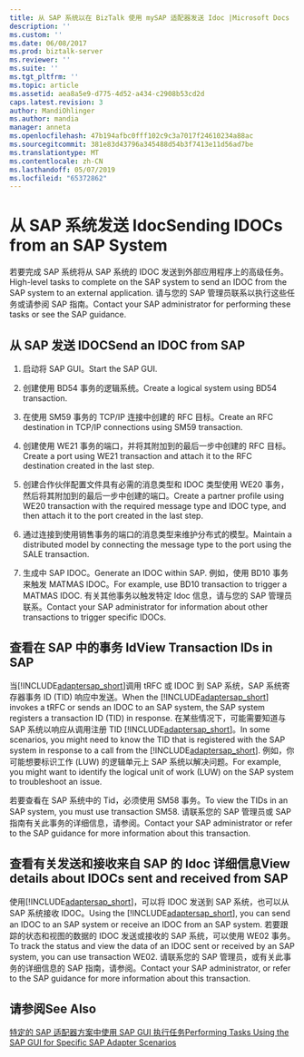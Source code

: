```yaml
---
title: 从 SAP 系统以在 BizTalk 使用 mySAP 适配器发送 Idoc |Microsoft Docs
description: ''
ms.custom: ''
ms.date: 06/08/2017
ms.prod: biztalk-server
ms.reviewer: ''
ms.suite: ''
ms.tgt_pltfrm: ''
ms.topic: article
ms.assetid: aea8a5e9-d775-4d52-a434-c2908b53cd2d
caps.latest.revision: 3
author: MandiOhlinger
ms.author: mandia
manager: anneta
ms.openlocfilehash: 47b194afbc0fff102c9c3a7017f24610234a88ac
ms.sourcegitcommit: 381e83d43796a345488d54b3f7413e11d56ad7be
ms.translationtype: MT
ms.contentlocale: zh-CN
ms.lasthandoff: 05/07/2019
ms.locfileid: "65372862"
---
```

# <a name="sending-idocs-from-an-sap-system"></a><span data-ttu-id="9dff9-102">从 SAP 系统发送 Idoc</span><span class="sxs-lookup"><span data-stu-id="9dff9-102">Sending IDOCs from an SAP System</span></span>
<span data-ttu-id="9dff9-103">若要完成 SAP 系统将从 SAP 系统的 IDOC 发送到外部应用程序上的高级任务。</span><span class="sxs-lookup"><span data-stu-id="9dff9-103">High-level tasks to complete on the SAP system to send an IDOC from the SAP system to an external application.</span></span> <span data-ttu-id="9dff9-104">请与您的 SAP 管理员联系以执行这些任务或请参阅 SAP 指南。</span><span class="sxs-lookup"><span data-stu-id="9dff9-104">Contact your SAP administrator for performing these tasks or see the SAP guidance.</span></span>  
  
## <a name="send-an-idoc-from-sap"></a><span data-ttu-id="9dff9-105">从 SAP 发送 IDOC</span><span class="sxs-lookup"><span data-stu-id="9dff9-105">Send an IDOC from SAP</span></span>  
  
1.  <span data-ttu-id="9dff9-106">启动将 SAP GUI。</span><span class="sxs-lookup"><span data-stu-id="9dff9-106">Start the SAP GUI.</span></span>  
  
2.  <span data-ttu-id="9dff9-107">创建使用 BD54 事务的逻辑系统。</span><span class="sxs-lookup"><span data-stu-id="9dff9-107">Create a logical system using BD54 transaction.</span></span>  
  
3.  <span data-ttu-id="9dff9-108">在使用 SM59 事务的 TCP/IP 连接中创建的 RFC 目标。</span><span class="sxs-lookup"><span data-stu-id="9dff9-108">Create an RFC destination in TCP/IP connections using SM59 transaction.</span></span>  
  
4.  <span data-ttu-id="9dff9-109">创建使用 WE21 事务的端口，并将其附加到的最后一步中创建的 RFC 目标。</span><span class="sxs-lookup"><span data-stu-id="9dff9-109">Create a port using WE21 transaction and attach it to the RFC destination created in the last step.</span></span>  
  
5.  <span data-ttu-id="9dff9-110">创建合作伙伴配置文件具有必需的消息类型和 IDOC 类型使用 WE20 事务，然后将其附加到的最后一步中创建的端口。</span><span class="sxs-lookup"><span data-stu-id="9dff9-110">Create a partner profile using WE20 transaction with the required message type and IDOC type, and then attach it to the port created in the last step.</span></span>  
  
6.  <span data-ttu-id="9dff9-111">通过连接到使用销售事务的端口的消息类型来维护分布式的模型。</span><span class="sxs-lookup"><span data-stu-id="9dff9-111">Maintain a distributed model by connecting the message type to the port using the SALE transaction.</span></span>  
  
7.  <span data-ttu-id="9dff9-112">生成中 SAP IDOC。</span><span class="sxs-lookup"><span data-stu-id="9dff9-112">Generate an IDOC within SAP.</span></span> <span data-ttu-id="9dff9-113">例如，使用 BD10 事务来触发 MATMAS IDOC。</span><span class="sxs-lookup"><span data-stu-id="9dff9-113">For example, use BD10 transaction to trigger a MATMAS IDOC.</span></span> <span data-ttu-id="9dff9-114">有关其他事务以触发特定 Idoc 信息，请与您的 SAP 管理员联系。</span><span class="sxs-lookup"><span data-stu-id="9dff9-114">Contact your SAP administrator for information about other transactions to trigger specific IDOCs.</span></span>  

## <a name="view-transaction-ids-in-sap"></a><span data-ttu-id="9dff9-115">查看在 SAP 中的事务 Id</span><span class="sxs-lookup"><span data-stu-id="9dff9-115">View Transaction IDs in SAP</span></span>
<span data-ttu-id="9dff9-116">当[!INCLUDE[adaptersap_short](../../includes/adaptersap-short-md.md)]调用 tRFC 或 IDOC 到 SAP 系统，SAP 系统寄存器事务 ID (TID) 响应中发送。</span><span class="sxs-lookup"><span data-stu-id="9dff9-116">When the [!INCLUDE[adaptersap_short](../../includes/adaptersap-short-md.md)] invokes a tRFC or sends an IDOC to an SAP system, the SAP system registers a transaction ID (TID) in response.</span></span> <span data-ttu-id="9dff9-117">在某些情况下，可能需要知道与 SAP 系统以响应从调用注册 TID [!INCLUDE[adaptersap_short](../../includes/adaptersap-short-md.md)]。</span><span class="sxs-lookup"><span data-stu-id="9dff9-117">In some scenarios, you might need to know the TID that is registered with the SAP system in response to a call from the [!INCLUDE[adaptersap_short](../../includes/adaptersap-short-md.md)].</span></span> <span data-ttu-id="9dff9-118">例如，你可能想要标识工作 (LUW) 的逻辑单元上 SAP 系统以解决问题。</span><span class="sxs-lookup"><span data-stu-id="9dff9-118">For example, you might want to identify the logical unit of work (LUW) on the SAP system to troubleshoot an issue.</span></span>  
  
 <span data-ttu-id="9dff9-119">若要查看在 SAP 系统中的 Tid，必须使用 SM58 事务。</span><span class="sxs-lookup"><span data-stu-id="9dff9-119">To view the TIDs in an SAP system, you must use transaction SM58.</span></span> <span data-ttu-id="9dff9-120">请联系您的 SAP 管理员或 SAP 指南有关此事务的详细信息，请参阅。</span><span class="sxs-lookup"><span data-stu-id="9dff9-120">Contact your SAP administrator or refer to the SAP guidance for more information about this transaction.</span></span> 

## <a name="view-details-about-idocs-sent-and-received-from-sap"></a><span data-ttu-id="9dff9-121">查看有关发送和接收来自 SAP 的 Idoc 详细信息</span><span class="sxs-lookup"><span data-stu-id="9dff9-121">View details about IDOCs sent and received from SAP</span></span>
<span data-ttu-id="9dff9-122">使用[!INCLUDE[adaptersap_short](../../includes/adaptersap-short-md.md)]，可以将 IDOC 发送到 SAP 系统，也可以从 SAP 系统接收 IDOC。</span><span class="sxs-lookup"><span data-stu-id="9dff9-122">Using the [!INCLUDE[adaptersap_short](../../includes/adaptersap-short-md.md)], you can send an IDOC to an SAP system or receive an IDOC from an SAP system.</span></span> <span data-ttu-id="9dff9-123">若要跟踪的状态和视图的数据的 IDOC 发送或接收的 SAP 系统，可以使用 WE02 事务。</span><span class="sxs-lookup"><span data-stu-id="9dff9-123">To track the status and view the data of an IDOC sent or received by an SAP system, you can use transaction WE02.</span></span> <span data-ttu-id="9dff9-124">请联系您的 SAP 管理员，或有关此事务的详细信息的 SAP 指南，请参阅。</span><span class="sxs-lookup"><span data-stu-id="9dff9-124">Contact your SAP administrator, or refer to the SAP guidance for more information about this transaction.</span></span>  

  
## <a name="see-also"></a><span data-ttu-id="9dff9-125">请参阅</span><span class="sxs-lookup"><span data-stu-id="9dff9-125">See Also</span></span>  
 [<span data-ttu-id="9dff9-126">特定的 SAP 适配器方案中使用 SAP GUI 执行任务</span><span class="sxs-lookup"><span data-stu-id="9dff9-126">Performing Tasks Using the SAP GUI for Specific SAP Adapter Scenarios</span></span>](performing-tasks-using-the-sap-gui-for-specific-sap-adapter-scenarios.md)